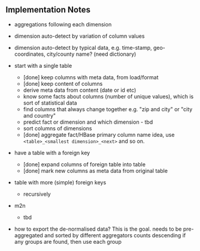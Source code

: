 Implementation Notes
--------------------

* aggregations following each dimension
* dimension auto-detect by variation of column values
* dimension auto-detect by typical data, e.g. time-stamp, geo-coordinates, city/county name? (need dictionary)

* start with a single table
  * [done] keep columns with meta data, from load/format
  * [done] keep content of columns
  * derive meta data from content (date or id etc)
  * know some facts about columns (number of unique values), which is sort of statistical data
  * find columns that always change together e.g. "zip and city" or "city and country"
  * predict fact or dimension and which dimension - tbd
  * sort columns of dimensions
  * [done] aggregate fact/HBase primary column name idea, use `<table>_<smallest dimension>_<next>` and so on.

* have a table with a foreign key
  * [done] expand columns of foreign table into table
  * [done] mark new columns as meta data from original table

* table with more (simple) foreign keys
  * recursively

* m2n
  * tbd

* how to export the de-normalised data?
  This is the goal. needs to be pre-aggregated and sorted by different aggregators counts descending
  if any groups are found, then use each group
